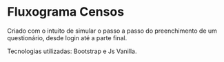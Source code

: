 <h1>Fluxograma Censos</h1>

<p>Criado com o intuito de simular o passo a passo do preenchimento de um questionário, desde login até a parte final.</p>

<p>Tecnologias utilizadas: Bootstrap e Js Vanilla.</p>
